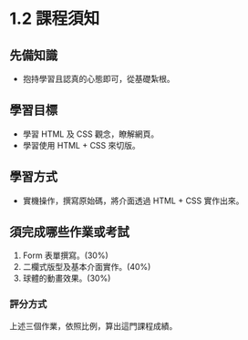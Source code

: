 # 1.2 課程須知

## 先備知識

* 抱持學習且認真的心態即可，從基礎紮根。



## 學習目標

* 學習 HTML 及 CSS 觀念，瞭解網頁。
* 學習使用 HTML + CSS 來切版。



## 學習方式

* 實機操作，撰寫原始碼，將介面透過 HTML + CSS 實作出來。



## 須完成哪些作業或考試

1. Form 表單撰寫。\(30%\)
2. 二欄式版型及基本介面實作。\(40%\)
3. 球體的動畫效果。\(30%\)

### 評分方式

上述三個作業，依照比例，算出這門課程成績。



